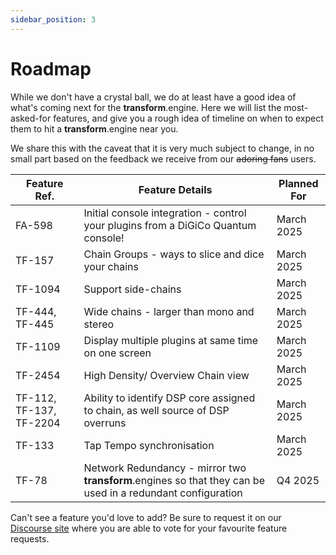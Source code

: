 ```yaml
---
sidebar_position: 3
---
```


# Roadmap

While we don't have a crystal ball, we do at least have a good idea of what's coming next for the **transform**.engine. Here we will list the most-asked-for features, and give you a rough idea of timeline on when to expect them to hit a **transform**.engine near you.

We share this with the caveat that it is very much subject to change, in no small part based on the
feedback we receive from our ~~adoring fans~~ users.

| Feature Ref. | Feature Details                                                                                                                           | Planned For   |
| ------------ | ----------------------------------------------------------------------------------------------------------------------------------------- | ------------- |
| FA-598       | Initial console integration - control your plugins from a DiGiCo Quantum console! | March 2025 |
| TF-157       | Chain Groups - ways to slice and dice your chains | March 2025 |
| TF-1094      | Support side-chains | March 2025 |
| TF-444, TF-445  | Wide chains - larger than mono and stereo | March 2025 |
| TF-1109     | Display multiple plugins at same time on one screen | March 2025 |
| TF-2454     | High Density/ Overview Chain view | March 2025 |
| TF-112, TF-137, TF-2204 | Ability to identify DSP core assigned to chain, as well source of DSP overruns | March 2025 |
| TF-133      | Tap Tempo synchronisation | March 2025 |
| TF-78        | Network Redundancy - mirror two **transform**.engines so that they can be used in a redundant configuration                              | Q4 2025          |

Can't see a feature you'd love to add? Be sure to request it on our [Discourse
site](https://discourse.fourieraudio.com) where you are able to vote for your favourite feature
requests.
